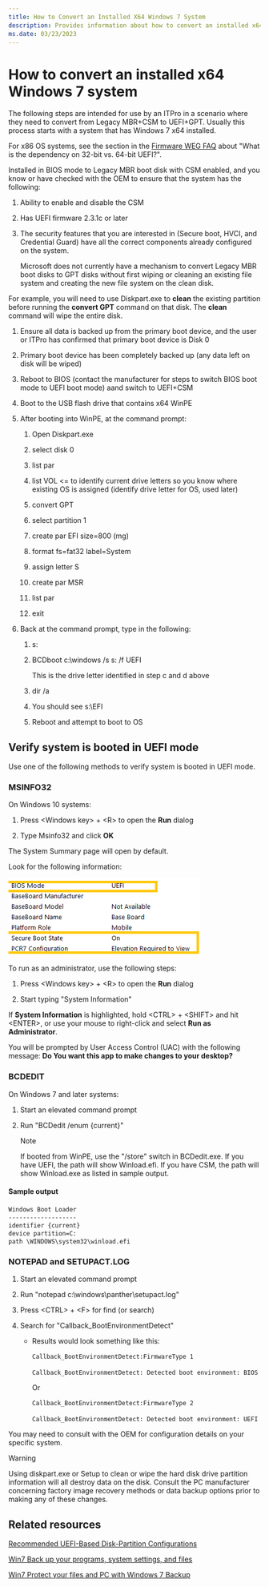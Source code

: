 ```yaml
---
title: How to Convert an Installed X64 Windows 7 System
description: Provides information about how to convert an installed x64 Windows 7 system.
ms.date: 03/23/2023
---
```


# How to convert an installed x64 Windows 7 system

The following steps are intended for use by an ITPro in a scenario where they need to convert from Legacy MBR+CSM to UEFI+GPT. Usually this process starts with a system that has Windows 7 x64 installed.

For x86 OS systems, see the section in the [Firmware WEG FAQ](frequently-asked-questions.yml) about "What is the dependency on 32-bit vs. 64-bit UEFI?".

Installed in BIOS mode to Legacy MBR boot disk with CSM enabled, and you know or have checked with the OEM to ensure that the system has the following:

1. Ability to enable and disable the CSM

1. Has UEFI firmware 2.3.1c or later

1. The security features that you are interested in (Secure boot, HVCI, and Credential Guard) have all the correct components already configured on the system.

    Microsoft does not currently have a mechanism to convert Legacy MBR boot disks to GPT disks without first wiping or cleaning an existing file system and creating the new file system on the clean disk.

For example, you will need to use Diskpart.exe to **clean** the existing partition before running the **convert GPT** command on that disk. The **clean** command will wipe the entire disk.

1. Ensure all data is backed up from the primary boot device, and the user or ITPro has confirmed that primary boot device is Disk 0

1. Primary boot device has been completely backed up (any data left on disk will be wiped)

1. Reboot to BIOS (contact the manufacturer for steps to switch BIOS boot mode to UEFI boot mode) aand switch to UEFI+CSM

1. Boot to the USB flash drive  that contains x64 WinPE

1. After booting into WinPE, at the command prompt:

    1. Open Diskpart.exe

    1. select disk 0

    1. list par

    1. list VOL <= to identify current drive letters so you know where existing OS is assigned (identify drive letter for OS, used later)

    1. convert GPT

    1. select partition 1

    1. create par EFI size=800 (mg)

    1. format fs=fat32 label=System

    1. assign letter S

    1. create par MSR

    1. list par

    1. exit

1. Back at the command prompt, type in the following:

    1. s:

    1. BCDboot c:\\windows /s s: /f UEFI

       This is the drive letter identified in step c and d above

    1. dir /a

    1. You should see s:\\EFI

    1. Reboot and attempt to boot to OS

## Verify system is booted in UEFI mode

Use one of the following methods to verify system is booted in UEFI mode.

### MSINFO32

On Windows 10 systems:

1. Press \<Windows key\> + \<R\> to open the **Run** dialog

1. Type Msinfo32 and click **OK**

The System Summary page will open by default.

Look for the following information:

![Systems Summary page.](images/system-summary-page.png)

To run as an administrator, use the following steps:

1. Press \<Windows key\> + \<R\> to open the **Run** dialog

1. Start typing "System Information"

If **System Information** is highlighted, hold \<CTRL\> + \<SHIFT\> and hit \<ENTER\>, or use your mouse to right-click and select **Run as Administrator**.

You will be prompted by User Access Control (UAC) with the following message: **Do You want this app to make changes to your desktop?**

### BCDEDIT

On Windows 7 and later systems:

1. Start an elevated command prompt

1. Run "BCDedit /enum {current}"

    > [!NOTE]
    > If booted from WinPE, use the "/store" switch in BCDedit.exe.
    > If you have UEFI, the path will show Winload.efi.
    > If you have CSM, the path will show Winload.exe as listed in sample output.

#### Sample output

```console
Windows Boot Loader
-------------------
identifier {current}
device partition=C:
path \WINDOWS\system32\winload.efi
```

### NOTEPAD and SETUPACT.LOG

1. Start an elevated command prompt

1. Run "notepad c:\\windows\\panther\\setupact.log"

1. Press \<CTRL\> + \<F\> for find (or search)

1. Search for "Callback\_BootEnvironmentDetect"

    - Results would look something like this:

        ```console
        Callback_BootEnvironmentDetect:FirmwareType 1

        Callback_BootEnvironmentDetect: Detected boot environment: BIOS
        ```

        Or

        ```console
        Callback_BootEnvironmentDetect:FirmwareType 2

        Callback_BootEnvironmentDetect: Detected boot environment: UEFI
        ```

You may need to consult with the OEM for configuration details on your specific system.

> [!WARNING]
> Using diskpart.exe or Setup to clean or wipe the hard disk drive partition information will all destroy data on the disk. Consult the PC manufacturer concerning factory image recovery methods or data backup options prior to making any of these changes.

## Related resources

[Recommended UEFI-Based Disk-Partition Configurations](/previous-versions/windows/it-pro/windows-7/dd744301(v=ws.10))

[Win7 Back up your programs, system settings, and files](https://support.microsoft.com/help/17127/windows-back-up-restore#1TC=windows-7)

[Win7 Protect your files and PC with Windows 7 Backup](https://techcommunity.microsoft.com/t5/Storage-at-Microsoft/bg-p/FileCAB)
